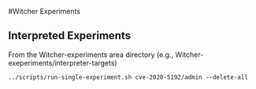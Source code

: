 
#Witcher Experiments

## Interpreted Experiments

From the Witcher-experiments area directory (e.g., Witcher-exeperiments/interpreter-targets)

`../scripts/run-single-experiment.sh cve-2020-5192/admin --delete-all `







